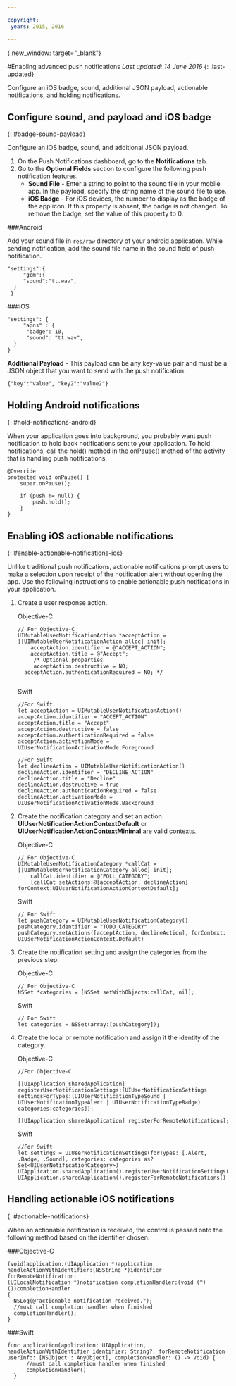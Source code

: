 ```yaml
---

copyright:
 years: 2015, 2016

---
```


{:new_window: target="_blank"}


#Enabling advanced push notifications
*Last updated: 14 June 2016*
{: .last-updated}

Configure an iOS badge, sound, additional JSON payload, actionable notifications, and holding notifications.

## Configure sound, and payload and iOS badge
{: #badge-sound-payload}

Configure an iOS badge, sound, and additional JSON payload.

1. On the Push Notifications dashboard, go to the **Notifications** tab.
2. Go to the **Optional Fields** section to configure the following push notification features. 
	- **Sound File** - Enter a string to point to the sound file in your mobile app. In the payload, specify the string name of the sound file to use.
	- **iOS Badge** - For iOS devices, the number to display as the badge of the app icon. If this property is absent, the badge is not changed. To remove the badge, set the value of this property to 0.
	
	


###Android

Add your sound file in `res/raw` directory of your android application. While sending notification, add the sound file name in the sound field of push notification.

```
"settings":{
     "gcm":{
     "sound":"tt.wav",
  }
 }  
```
	
	
###iOS

```
"settings": {
     "apns" : {
      "badge": 10,
      "sound": "tt.wav",
  }
}
``` 		
**Additional Payload** - This payload can be any key-value pair and must be a JSON object that you want to send with the push notification.

```
{"key":"value", "key2":"value2"}
```


## Holding Android notifications 
{: #hold-notifications-android}

When your application goes into background, you probably want push notification to hold back notifications sent to your application. To hold notifications, call the hold() method in the onPause() method of the activity that is handling push notifications.

```
@Override
protected void onPause() {
    super.onPause();

    if (push != null) {
        push.hold();
    }
} 
```

## Enabling iOS actionable notifications  
{: #enable-actionable-notifications-ios}

Unlike traditional push notifications, actionable notifications prompt users to make a selection upon receipt of the notification alert without opening the app. Use the following instructions to enable actionable push notifications in your application.

1. Create a user response action.

   Objective-C

	```
	// For Objective-C
	UIMutableUserNotificationAction *acceptAction = [[UIMutableUserNotificationAction alloc] init];
	    acceptAction.identifier = @"ACCEPT_ACTION";
	    acceptAction.title = @"Accept";
	     /* Optional properties
	     acceptAction.destructive = NO;
	  acceptAction.authenticationRequired = NO; */
	  
	 ```
   Swift

	```
	//For Swift
	let acceptAction = UIMutableUserNotificationAction()
	acceptAction.identifier = "ACCEPT_ACTION"
	acceptAction.title = "Accept"
	acceptAction.destructive = false
	acceptAction.authenticationRequired = false
	acceptAction.activationMode = UIUserNotificationActivationMode.Foreground
	```
	
	```
	//For Swift
	let declineAction = UIMutableUserNotificationAction()
	declineAction.identifier = "DECLINE_ACTION"
	declineAction.title = "Decline"
	declineAction.destructive = true
	declineAction.authenticationRequired = false
	declineAction.activationMode = UIUserNotificationActivationMode.Background
	```

2. Create the notification category and set an action. **UIUserNotificationActionContextDefault** or **UIUserNotificationActionContextMinimal** are valid contexts.

	Objective-C

	```
	// For Objective-C
	UIMutableUserNotificationCategory *callCat = [[UIMutableUserNotificationCategory alloc] init];
	    callCat.identifier = @"POLL_CATEGORY";
	    [callCat setActions:@[acceptAction, declineAction] forContext:UIUserNotificationActionContextDefault];
	```    

	Swift

	```
	// For Swift
	let pushCategory = UIMutableUserNotificationCategory()
	pushCategory.identifier = "TODO_CATEGORY"
	pushCategory.setActions([acceptAction, declineAction], forContext: UIUserNotificationActionContext.Default)
	```

1. Create the notification setting and assign the categories from the previous step.

	Objective-C

	```
	// For Objective-C
	NSSet *categories = [NSSet setWithObjects:callCat, nil];
	```

	Swift

	```
	// For Swift
	let categories = NSSet(array:[pushCategory]);
	```

1. Create the local or remote notification and assign it the identity of the category.

	Objective-C

	```
	//For Objective-C

	[[UIApplication sharedApplication] registerUserNotificationSettings:[UIUserNotificationSettings settingsForTypes:(UIUserNotificationTypeSound | UIUserNotificationTypeAlert | UIUserNotificationTypeBadge) categories:categories]];

	[[UIApplication sharedApplication] registerForRemoteNotifications];
	```

	Swift

	```
	//For Swift
	let settings = UIUserNotificationSettings(forTypes: [.Alert, .Badge, .Sound], categories: categories as? Set<UIUserNotificationCategory>)
    UIApplication.sharedApplication().registerUserNotificationSettings(settings)
    UIApplication.sharedApplication().registerForRemoteNotifications() 
	```
	
## Handling actionable iOS notifications  
{: #actionable-notifications}

When an actionable notification is received, the control is passed onto the following method based on the identifier chosen.

###Objective-C

```
(void)application:(UIApplication *)application handleActionWithIdentifier:(NSString *)identifier forRemoteNotification:
(UILocalNotification *)notification completionHandler:(void (^)())completionHandler
{
  NSLog(@"actionable notification received.");
  //must call completion handler when finished
  completionHandler();
}
```

###Swift
 
```
func application(application: UIApplication, handleActionWithIdentifier identifier: String?, forRemoteNotification userInfo: [NSObject : AnyObject], completionHandler: () -> Void) {
      //must call completion handler when finished
      completionHandler()
  }
```    
    
